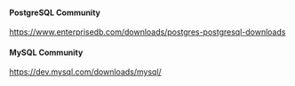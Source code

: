 #### PostgreSQL Community
https://www.enterprisedb.com/downloads/postgres-postgresql-downloads

#### MySQL Community
https://dev.mysql.com/downloads/mysql/